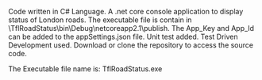 Code written in C# Language. A .net core console application to display status of London roads. The executable file is contain in \TflRoadStatus\bin\Debug\netcoreapp2.1\publish\. The App_Key and App_Id can be added to the appSettings.json file. Unit test added. Test Driven Development used.
Download or clone the repository to access the source code.

The Executable file name is: TflRoadStatus.exe
